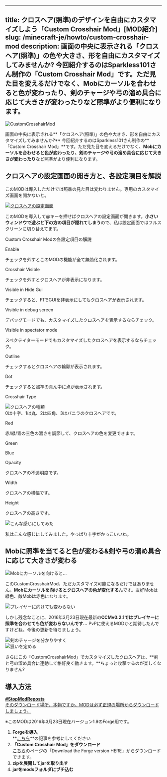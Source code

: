 
---
title: クロスヘア(照準)のデザインを自由にカスタマイズしよう「Custom Crosshair Mod」[MOD紹介]
slug: /minecraft-je/howto/custom-crosshair-mod
description: 画面の中央に表示される「クロスヘア(照準)」の色や大きさ、形を自由にカスタマイズしてみませんか? 今回紹介するのはSparkless101さん制作の「Custom Crosshair Mod」です。ただ見た目を変えるだけでなく、Mobにカーソルを合わせると色が変わったり、剣のチャージや弓の溜め具合に応じて大きさが変わったりなど照準がより便利になります。
---

![CustomCrosshairMod](https://cdn-ak.f.st-hatena.com/images/fotolife/s/sasigume/20210208/20210208110152.png)

画面の中央に表示される**「クロスヘア(照準)」の色や大きさ、形を自由にカスタマイズしてみませんか?** 今回紹介するのはSparkless101さん制作の**「Custom Crosshair Mod」**です。ただ見た目を変えるだけでなく、**Mobにカーソルを合わせると色が変わったり、剣のチャージや弓の溜め具合に応じて大きさが変わったり**など照準がより便利になります。

## クロスヘアの設定画面の開き方と、各設定項目を解説

このMODは導入しただけでは照準の見た目は変わりません。専用のカスタマイズ画面を開かないと。

[![クロスヘアの設定画面](https://cdn-ak.f.st-hatena.com/images/fotolife/s/sasigume/20210208/20210208100236.png)](https://cdn-ak.f.st-hatena.com/images/fotolife/s/sasigume/20210208/20210208100236.png)

このMODを導入して@キーを押せばクロスヘアの設定画面が開きます。**小さいウィンドウで遊ぶと下の方の項目が隠れてしまう**ので、私は設定画面ではフルスクリーンに切り替えてます。

Custom Crosshair Modの各設定項目の解説

Enable

チェックを外すとこのMODの機能が全て無効化されます。

Crosshair Visible

チェックを外すとクロスヘアが非表示になります。

Visible in Hide Gui

チェックすると、F1でGUIを非表示にしてもクロスヘアが表示されます。

Visible in debug screen

デバッグモードでも、カスタマイズしたクロスヘアを表示するならチェック。

Visible in spectator mode

スペクテイターモードでもカスタマイズしたクロスヘアを表示するならチェック。

Outline

チェックするとクロスヘアの輪郭が表示されます。

Dot

チェックすると照準の真ん中に点が表示されます。

Crosshair Type

![クロスヘアの種類](https://cdn-ak.f.st-hatena.com/images/fotolife/s/sasigume/20210208/20210208091701.png)  
0は十字、1は丸、2は四角、3はバニラのクロスヘアです。

Red

赤/緑/青の三色の濃さを調節して、クロスヘアの色を変更できます。

Green

Blue

Opacity

クロスヘアの不透明度です。

Width

クロスヘアの横幅です。

Height

クロスヘアの高さです。

![こんな感じにしてみた](https://cdn-ak.f.st-hatena.com/images/fotolife/s/sasigume/20210208/20210208091705.png)

私はこんな感じにしてみました。やっぱり十字がかっこいいね。

## Mobに照準を当てると色が変わる&剣や弓の溜め具合に応じて大きさが変わる

![Mobにカーソルを向けると...](https://cdn-ak.f.st-hatena.com/images/fotolife/s/sasigume/20210208/20210208091708.png)

このCustomCrosshairMod、ただカスタマイズ可能になるだけではありません。**Mobにカーソルを向けるとクロスヘアの色が変化する**んです。友好Mobは緑色、敵Mobは赤色になります。

![プレイヤーに向けても変わらない](https://cdn-ak.f.st-hatena.com/images/fotolife/s/sasigume/20210208/20210208090812.png)

しかし残念なことに、2016年3月23日現在最新の**CCMv0.2.1ではプレイヤーに照準を合わせても色が変わらないんです…** PvPに使えるMODかと期待したんですけどね。今後の更新を待ちましょう。

![剣のチャージを分かりやすく](https://cdn-ak.f.st-hatena.com/images/fotolife/s/sasigume/20210208/20210208103244.gif)  
![狙いを定める](https://cdn-ak.f.st-hatena.com/images/fotolife/s/sasigume/20210208/20210208094805.gif)

さらにこの「CustomCrosshairMod」でカスタマイズしたクロスヘアは、**剣と弓の溜め具合に連動して格好良く動きます。**ちょっと攻撃するのが楽しくなりません?

## 導入方法

[**#StopModReposts**  
そのダウンロード場所、本物ですか。MODは必ず正規の場所からダウンロードしましょう。](https://www.napoan.com/stop-mod-reposts/)

※このMODは2016年3月23日現在バージョン1.9のForge用です。

1.  **Forgeを導入**  
    **[こちら](/new-way-to-install-mod/#forge-inst)**の記事を参考にしてください
2.  **「Custom Crosshair Mod」をダウンロード**  
    [こちら](http://www.minecraftforum.net/forums/mapping-and-modding/minecraft-mods/2637819-custom-crosshair-mod-v0-2-1-forge-minecraft-1-9 "「Custom Crosshair Mod」のダウンロード")のページの「Download the Forge version HERE」からダウンロードできます。
3.  **zipを展開してjarを取り出す**
4.  **jarをmodsフォルダにブチ込む**
